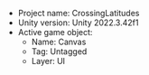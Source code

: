 <!-- UNITY CODE ASSIST INSTRUCTIONS START -->
- Project name: CrossingLatitudes
- Unity version: Unity 2022.3.42f1
- Active game object:
  - Name: Canvas
  - Tag: Untagged
  - Layer: UI
<!-- UNITY CODE ASSIST INSTRUCTIONS END -->